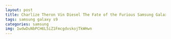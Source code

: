 ```yaml
---
layout: post
title: Charlize Theron Vin Diesel The Fate of the Furious Samsung Galaxy S9 Case
tags: samsung galaxy s9
categories: samsung
img: 1wdwDuNbPCH6L5iZ1FmcgdvskojTkWHwn
---
```

